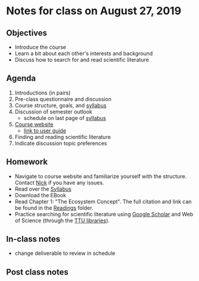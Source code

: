 # Notes for class on August 27, 2019

## Objectives
* Introduce the course
* Learn a bit about each other's interests and background
* Discuss how to search for and read scientific literature

## Agenda
1. Introductions (in pairs)
2. Pre-class questionnaire and discussion
3. Course structure, goals, and [syllabus](../Syllabus)
4. Discussion of semester outlook
	- schedule on last page of [syllabus](../Syllabus)
5. [Course website](https://github.com/SmithEcophysLab/ecophys_sp2019)
	- [link to user guide](user_guide.md)
6. Finding and reading scientific literature
7. Indicate discussion topic preferences

## Homework
* Navigate to course website and familiarize yourself with the structure.
Contact [Nick](mailto:nick.smith@ttu.edu) if you have any issues.
* Read over the [Syllabus](../Syllabus)
* Download the EBook
* Read Chapter 1: "The Ecosystem Concept". The full citation and link can be found in the 
[Readings](../Readings) folder.
* Practice searching for scientific literature using 
[Google Scholar](http://scholar.google.com)
and Web of Science (through the [TTU libraries](https://www.depts.ttu.edu/library/)).

## In-class notes
- change deliverable to review in schedule

## Post class notes
